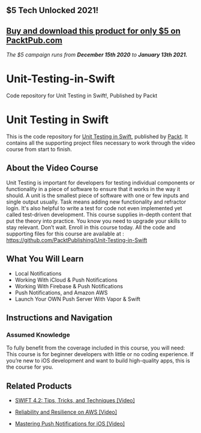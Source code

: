 ## $5 Tech Unlocked 2021!
[Buy and download this product for only $5 on PacktPub.com](https://www.packtpub.com/)
-----
*The $5 campaign         runs from __December 15th 2020__ to __January 13th 2021.__*

# Unit-Testing-in-Swift
Code repository for Unit Testing in Swift!, Published by Packt
# Unit Testing in Swift
This is the code repository for [Unit Testing in Swift](https://www.packtpub.com/application-development/mastering-push-notifications-ios-video?utm_source=github&utm_medium=repository&utm_campaign=9781789954562), published by [Packt](https://www.packtpub.com/?utm_source=github). It contains all the supporting project files necessary to work through the video course from start to finish.
## About the Video Course
Unit Testing is important for developers for testing individual components or functionality in a piece of software to ensure that it works in the way it should. A unit is the smallest piece of software with one or few inputs and single output usually. Task means adding new functionality and refractor login. It's also helpful to write a test for code not even implemented yet called test-driven development. This course supplies in-depth content that put the theory into practice. You know you need to upgrade your skills to stay relevant. Don’t wait. Enroll in this course today.
All the code and supporting files for this course are available at : https://github.com/PacktPublishing/Unit-Testing-in-Swift

<H2>What You Will Learn</H2>
<DIV class=book-info-will-learn-text>
<UL>
<LI>Local Notifications 
<LI>Working With iCloud &amp; Push Notifications 
<LI>Working With Firebase &amp; Push Notifications 
<LI>Push Notifications, and Amazon AWS 
<LI>Launch Your OWN Push Server With Vapor &amp; Swift </LI></UL></DIV>

## Instructions and Navigation
### Assumed Knowledge
To fully benefit from the coverage included in this course, you will need:<br/>
This course is for beginner developers with little or no coding experience. If you’re new to iOS development and want to build high-quality apps, this is the course for you.


## Related Products
* [SWIFT 4.2: Tips, Tricks, and Techniques [Video]](https://www.packtpub.com/application-development/mastering-push-notifications-ios-video?utm_source=github&utm_medium=repository&utm_campaign=9781789954562)

* [Reliability and Resilience on AWS [Video]](https://www.packtpub.com/application-development/mastering-push-notifications-ios-video?utm_source=github&utm_medium=repository&utm_campaign=9781789954562)

* [Mastering Push Notifications for iOS [Video]](https://www.packtpub.com/application-development/mastering-push-notifications-ios-video?utm_source=github&utm_medium=repository&utm_campaign=9781789954562)

